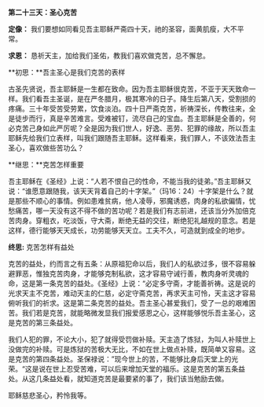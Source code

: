 **第二十三天：圣心克苦**

**定像：** 我们要想如同看见吾主耶稣严斋四十天，祂的圣容，面黄肌瘦，大不平常。

**求恩：** 恳祈天主，加给我们圣佑，教我们喜欢做克苦，总不懈怠。

**初思：**吾主圣心是我们克苦的表样

古圣先贤说，吾主耶稣是一生都在致命。因为吾主耶稣很克苦，不亚于天天致命一样。我们看吾主圣诞，是在严冬腊月，极其寒冷的日子。降生后第八天，受割损的疼痛。三十年受苦受劳累，饮食淡泊。四十日严斋克苦，祈祷深长，传教往来，全是徒步而行，真是辛苦难言。受难被钉，流尽自己的宝血。吾主耶稣是全善的，何必克苦己身如此严厉呢？全是因为我们世人，好逸、恶劳、犯罪的缘故，所以吾主耶稣先给我们立表样，叫我们跟随吾主耶稣。这样看来，我们罪人，不该效法吾主圣心，喜欢做些苦功么？

**继思：**克苦怎样重要

吾主耶稣在《圣经》上说：“人若不恨自己的性命，不能当我的徒弟。”吾主耶稣又说：“谁愿意跟随我，该天天背着自己的十字架。”（玛16：24）十字架是什么？就是那些不顺心的事情。例如患难贫病，他人凌辱，邪魔诱惑，肉身的私欲偏情，忧愁痛苦，哪一天没有这不得不做的苦功呢？若是我们有志前进，还该当分外加倍克苦肉身。穿粗衣，吃淡饭，守大斋，断绝无益的交往，断绝犯礼越规的意念。若是这样，德行能够天天成长，功劳能够天天立。工夫不久，可造就到成全的地步。

**终思:** 克苦怎样有益处

克苦的益处，约而言之有五条：从原祖犯命以后，我们人的私欲过多，很不容易躲避罪恶，惟独克苦肉身，才能够克制私欲，这才容易守诫行善，教肉身听灵魂的命，这是第一条克苦的益处。《圣经》上说：“必定多守斋，才能善祈祷。这是说的光求天主不克苦，难动天主的仁慈，必定守斋克苦，再求天主可怜，天主这才容易俯听我们的祈求。这是第二条克苦的益处。吾主圣心甚爱我们，受了一总的艰难困苦。我们若是克苦，就能略微发显我们报爱感恩之心，这样能够悦乐吾主圣心，这是克苦的第三条益处。

我们人犯的罪，不论大小，犯了就得受罚做补赎。天主造了炼狱，为叫人补赎世上没做完的补赎。可是炼狱的苦极大无比，不如在世上做点补赎，既简单又容易。这是克苦的第四条益处。圣保禄说：”现今世上的苦，不能够比身后天堂上的光荣。“这是说在世上忍受苦难，可以后来增加天堂的福乐。这是克苦的第五条益处。从这几条益处看，就知道克苦是最要紧的事了，我们该当勉励去做。

耶稣慈悲圣心，矜怜我等。